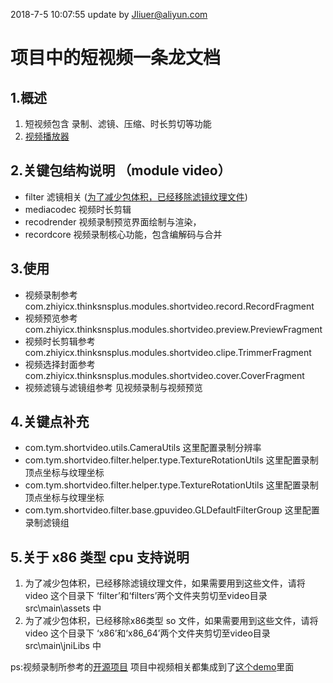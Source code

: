 ﻿2018-7-5 10:07:55 update by Jliuer@aliyun.com
# 项目中的短视频一条龙文档

##  1.概述
1. 短视频包含 录制、滤镜、压缩、时长剪切等功能
2. [视频播放器](https://github.com/lipangit/JiaoZiVideoPlayer)



## 2.关键包结构说明 （module video）
- filter 滤镜相关 (<a href="#为了减少包体积，已经移除该功能">为了减少包体积，已经移除滤镜纹理文件</a>)
- mediacodec 视频时长剪辑
- recodrender 视频录制预览界面绘制与渲染，
- recordcore 视频录制核心功能，包含编解码与合并

## 3.使用
- 视频录制参考 com.zhiyicx.thinksnsplus.modules.shortvideo.record.RecordFragment
- 视频预览参考 com.zhiyicx.thinksnsplus.modules.shortvideo.preview.PreviewFragment
- 视频时长剪辑参考 com.zhiyicx.thinksnsplus.modules.shortvideo.clipe.TrimmerFragment
- 视频选择封面参考 com.zhiyicx.thinksnsplus.modules.shortvideo.cover.CoverFragment
- 视频滤镜与滤镜组参考 见视频录制与视频预览

## 4.关键点补充
- com.tym.shortvideo.utils.CameraUtils 这里配置录制分辨率
- com.tym.shortvideo.filter.helper.type.TextureRotationUtils 这里配置录制顶点坐标与纹理坐标
- com.tym.shortvideo.filter.helper.type.TextureRotationUtils 这里配置录制顶点坐标与纹理坐标
- com.tym.shortvideo.filter.base.gpuvideo.GLDefaultFilterGroup 这里配置录制滤镜组

## 5.关于 x86 类型 cpu 支持说明
1. <a name="为了减少包体积，已经移除该功能">为了减少包体积，已经移除滤镜纹理文件，如果需要用到这些文件，请将 video 这个目录下 ‘filter’和‘filters’两个文件夹剪切至video目录 src\main\assets 中</a>
2. 为了减少包体积，已经移除x86类型 so 文件，如果需要用到这些文件，请将 video 这个目录下 ‘x86’和‘x86_64’两个文件夹剪切至video目录 src\main\jniLibs 中</a>

ps:视频录制所参考的[开源项目](https://github.com/CainKernel/CainCamera)
项目中视频相关都集成到了[这个demo](https://github.com/legendarytym/shorvideo/tree/tym)里面
